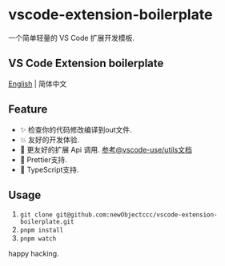 # vscode-extension-boilerplate

一个简单轻量的 VS Code 扩展开发模板.

## VS Code Extension boilerplate

[English](https://github.com/newObjectccc/vscode-extension-boilerplate/blob/main/README.md) | 简体中文

## Feature

- ✨ 检查你的代码修改编译到out文件.
- 💥 友好的开发体验.
- 💫 更友好的扩展 Api 调用. [参考@vscode-use/utils文档](https://github.com/vscode-use/utils/blob/main/README_zh.md)
- 🧨 Prettier支持.
- 💖 TypeScript支持.

## Usage

1. ```git clone git@github.com:newObjectccc/vscode-extension-boilerplate.git```
2. ```pnpm install```
3. ```pnpm watch```

happy hacking.
